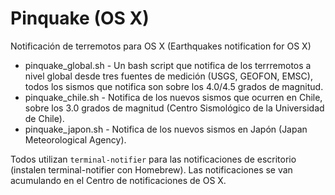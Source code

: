 # Pinquake (OS X)
Notificación de terremotos para OS X (Earthquakes notification for OS X)
<ul>
<li>pinquake_global.sh - Un bash script que notifica de los terrremotos a nivel global desde tres fuentes de medición (USGS, GEOFON, EMSC), todos los sismos que notifica son sobre los 4.0/4.5 grados de magnitud.</li>
<li>pinquake_chile.sh - Notifica de los nuevos sismos que ocurren en Chile, sobre los 3.0 grados de magnitud (Centro Sismológico de la Universidad de Chile).</li>
<li>pinquake_japon.sh - Notifica de los nuevos sismos en Japón (Japan Meteorological Agency).</li>
</ul>
Todos utilizan <code>terminal-notifier</code> para las notificaciones de escritorio (instalen terminal-notifier con Homebrew). Las notificaciones se van acumulando en el Centro de notificaciones de OS X.
